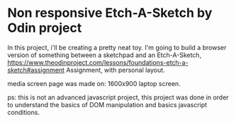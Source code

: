 # Non responsive Etch-A-Sketch by Odin project

In this project, i'll be creating a pretty neat toy. I'm going to build a browser version of something between a sketchpad and an Etch-A-Sketch, https://www.theodinproject.com/lessons/foundations-etch-a-sketch#assignment Assignment, with personal layout.

media screen page was made on: 1600x900 laptop screen.

ps: this is not an advanced javascript project, this project was done in order to understand the basics of DOM manipulation and basics javascript conditions.
